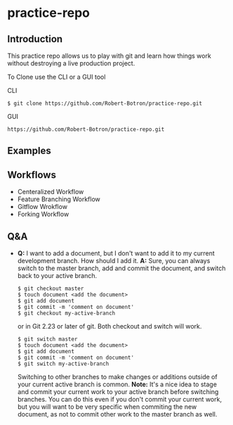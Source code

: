 # practice-repo

## Introduction
This practice repo allows us to play with git and learn how things work without destroying a live production project.  

To Clone use the CLI or a GUI tool

CLI
```
$ git clone https://github.com/Robert-Botron/practice-repo.git
```

GUI
```
https://github.com/Robert-Botron/practice-repo.git
```

## Examples

## Workflows
 
* Centeralized Workflow
* Feature Branching Workflow
* Gitflow Wrokflow
* Forking Workflow
  
## Q&A
* **Q:** I want to add a document, but I don't want to add it to my current development branch.  How should I add it.
**A:** Sure, you can always switch to the master branch, add and commit the document, and switch back to your active branch.
     ```
     $ git checkout master
     $ touch document <add the document>
     $ git add document
     $ git commit -m 'comment on document'
     $ git checkout my-active-branch
     ``` 
     or in Git 2.23 or later of git.  Both checkout and switch will work.
     ```
     $ git switch master
     $ touch document <add the document>
     $ git add document
     $ git commit -m 'comment on document'
     $ git switch my-active-branch
     ```
     Switching to other branches to make changes or additions outside of your current active branch is common. **Note:** It's a nice idea to stage and commit your current work to your active branch before switching branches.  You can do this even if you don't commit your current work, but you will want to be very specific when commiting the new document, as not to commit other work to the master branch as well.  
